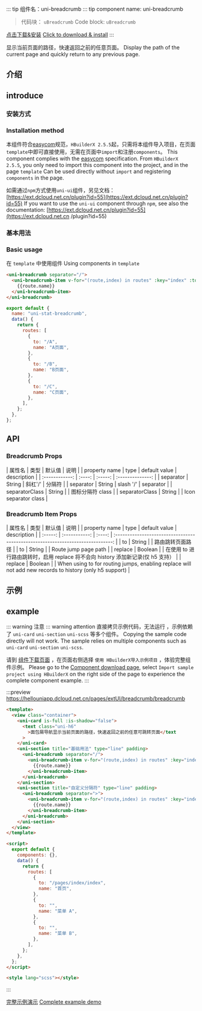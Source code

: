 <md-translatedByGoogle />
::: tip 组件名：uni-breadcrumb
::: tip component name: uni-breadcrumb

> 代码块： `uBreadcrumb`
> Code block: `uBreadcrumb`

[点击下载&安装](https://ext.dcloud.net.cn/plugin?name=uni-breadcrumb)
[Click to download & install](https://ext.dcloud.net.cn/plugin?name=uni-breadcrumb)
:::

显示当前页面的路径，快速返回之前的任意页面。
Display the path of the current page and quickly return to any previous page.

## 介绍
## introduce

### 安装方式
### Installation method

本组件符合[easycom](https://uniapp.dcloud.io/collocation/pages?id=easycom)规范，`HBuilderX 2.5.5`起，只需将本组件导入项目，在页面`template`中即可直接使用，无需在页面中`import`和注册`components`。
This component complies with the [easycom](https://uniapp.dcloud.io/collocation/pages?id=easycom) specification. From `HBuilderX 2.5.5`, you only need to import this component into the project, and in the page `template` Can be used directly without `import` and registering `components` in the page.

如需通过`npm`方式使用`uni-ui`组件，另见文档：[https://ext.dcloud.net.cn/plugin?id=55](https://ext.dcloud.net.cn/plugin?id=55)
If you want to use the `uni-ui` component through `npm`, see also the documentation: [https://ext.dcloud.net.cn/plugin?id=55](https://ext.dcloud.net.cn /plugin?id=55)

### 基本用法
### Basic usage

在 `template` 中使用组件
Using components in `template`

```html
<uni-breadcrumb separator="/">
  <uni-breadcrumb-item v-for="(route,index) in routes" :key="index" :to="route.to">
    {{route.name}}
  </uni-breadcrumb-item>
</uni-breadcrumb>
```

```js
export default {
  name: "uni-stat-breadcrumb",
  data() {
    return {
      routes: [
        {
          to: "/A",
          name: "A页面",
        },
        {
          to: "/B",
          name: "B页面",
        },
        {
          to: "/C",
          name: "C页面",
        },
      ],
    };
  },
};
```

## API

### Breadcrumb Props

|     属性名     |  类型  | 默认值  |       说明       |
| property name | type | default value | description |
| :------------: | :----: | :-----: | :--------------: |
|   separator    | String | 斜杠'/' |      分隔符      |
| separator | String | slash '/' | separator |
| separatorClass | String |         | 图标分隔符 class |
| separatorClass | String | | Icon separator class |

### Breadcrumb Item Props

| 属性名  |     类型      | 默认值 |                                      说明                                       |
| property name | type | default value | description |
| :-----: | :-----------: | :----: | :-----------------------------------------------------------------------------: |
|   to    | String |        |                              路由跳转页面路径                              |
| to | String | | Route jump page path |
| replace |    Boolean    |        | 在使用 to 进行路由跳转时，启用 replace 将不会向 history 添加新记录(仅 h5 支持） |
| replace | Boolean | | When using to for routing jumps, enabling replace will not add new records to history (only h5 support) |

## 示例
## example

::: warning 注意
::: warning attention
直接拷贝示例代码，无法运行 ，示例依赖了 `uni-card` `uni-section` `uni-scss` 等多个组件。
Copying the sample code directly will not work. The sample relies on multiple components such as `uni-card` `uni-section` `uni-scss`.

请到 [组件下载页面](https://ext.dcloud.net.cn/plugin?name=uni-breadcrumb) ，在页面右侧选择 `使用 HBuilderX导入示例项目` ，体验完整组件示例。
Please go to the [Component download page](https://ext.dcloud.net.cn/plugin?name=uni-breadcrumb), select `Import sample project using HBuilderX` on the right side of the page to experience the complete component example.
:::

:::preview https://hellouniapp.dcloud.net.cn/pages/extUI/breadcrumb/breadcrumb

```html
<template>
  <view class="container">
    <uni-card is-full :is-shadow="false">
      <text class="uni-h6"
        >面包屑导航显示当前页面的路径，快速返回之前的任意可跳转页面</text
      >
    </uni-card>
    <uni-section title="基础用法" type="line" padding>
      <uni-breadcrumb separator="/">
        <uni-breadcrumb-item v-for="(route,index) in routes" :key="index" :to="route.to">
          {{route.name}}
        </uni-breadcrumb-item>
      </uni-breadcrumb>
    </uni-section>
    <uni-section title="自定义分隔符" type="line" padding>
      <uni-breadcrumb separator=">">
        <uni-breadcrumb-item v-for="(route,index) in routes" :key="index" :to="route.to">
          {{route.name}}
        </uni-breadcrumb-item>
      </uni-breadcrumb>
    </uni-section>
  </view>
</template>

<script>
  export default {
    components: {},
    data() {
      return {
        routes: [
          {
            to: "/pages/index/index",
            name: "首页",
          },
          {
            to: "",
            name: "菜单 A",
          },
          {
            to: "",
            name: "菜单 B",
          },
        ],
      };
    },
  };
</script>

<style lang="scss"></style>
```
:::

[完整示例演示](https://hellouniapp.dcloud.net.cn/pages/extUI/breadcrumb/breadcrumb)
[Complete example demo](https://hellouniapp.dcloud.net.cn/pages/extUI/breadcrumb/breadcrumb)